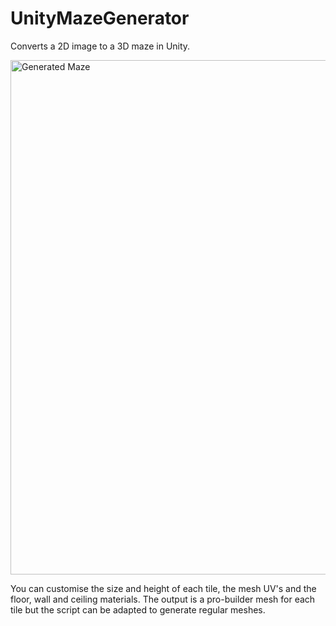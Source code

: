 # UnityMazeGenerator
Converts a 2D image to a 3D maze in Unity.

<img width="823" alt="Generated Maze" src="https://github.com/user-attachments/assets/3f3d5763-40b3-4abd-8e6b-5e19221bce83">

You can customise the size and height of each tile, the mesh UV's and the floor, wall and ceiling materials.
The output is a pro-builder mesh for each tile but the script can be adapted to generate regular meshes.
